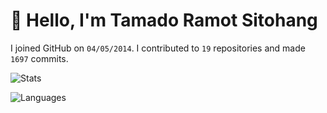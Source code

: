 # :wave: Hello, I'm Tamado Ramot Sitohang

I joined GitHub on `04/05/2014`. I contributed to `19` repositories and made `1697` commits.

![Stats](https://github-readme-stats.vercel.app/api?username=ramottamado&show_icons=true&theme=graywhite&disable_animations=true)

![Languages](https://github-readme-stats.vercel.app/api/top-langs/?username=ramottamado&layout=compact&theme=graywhite)
